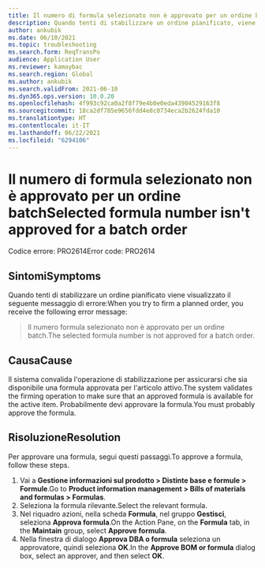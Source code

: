```yaml
---
title: Il numero di formula selezionato non è approvato per un ordine batch
description: Quando tenti di stabilizzare un ordine pianificato, viene visualizzato un messaggio di errore che indica che il numero di formula selezionato non è approvato per un ordine batch.
author: ankubik
ms.date: 06/10/2021
ms.topic: troubleshooting
ms.search.form: ReqTransPo
audience: Application User
ms.reviewer: kamaybac
ms.search.region: Global
ms.author: ankubik
ms.search.validFrom: 2021-06-10
ms.dyn365.ops.version: 10.0.20
ms.openlocfilehash: 4f993c92ca0a2f8f79e4b0e0eda43904529163f8
ms.sourcegitcommit: 18ca2df785e9656fdd4e8c0734eca2b2624fda10
ms.translationtype: HT
ms.contentlocale: it-IT
ms.lasthandoff: 06/22/2021
ms.locfileid: "6294106"
---
```

# <a name="selected-formula-number-isnt-approved-for-a-batch-order"></a><span data-ttu-id="be943-103">Il numero di formula selezionato non è approvato per un ordine batch</span><span class="sxs-lookup"><span data-stu-id="be943-103">Selected formula number isn't approved for a batch order</span></span>

<span data-ttu-id="be943-104">Codice errore: PRO2614</span><span class="sxs-lookup"><span data-stu-id="be943-104">Error code: PRO2614</span></span>

## <a name="symptoms"></a><span data-ttu-id="be943-105">Sintomi</span><span class="sxs-lookup"><span data-stu-id="be943-105">Symptoms</span></span>

<span data-ttu-id="be943-106">Quando tenti di stabilizzare un ordine pianificato viene visualizzato il seguente messaggio di errore:</span><span class="sxs-lookup"><span data-stu-id="be943-106">When you try to firm a planned order, you receive the following error message:</span></span>

> <span data-ttu-id="be943-107">Il numero formula selezionato non è approvato per un ordine batch.</span><span class="sxs-lookup"><span data-stu-id="be943-107">The selected formula number is not approved for a batch order.</span></span>

## <a name="cause"></a><span data-ttu-id="be943-108">Causa</span><span class="sxs-lookup"><span data-stu-id="be943-108">Cause</span></span>

<span data-ttu-id="be943-109">Il sistema convalida l'operazione di stabilizzazione per assicurarsi che sia disponibile una formula approvata per l'articolo attivo.</span><span class="sxs-lookup"><span data-stu-id="be943-109">The system validates the firming operation to make sure that an approved formula is available for the active item.</span></span> <span data-ttu-id="be943-110">Probabilmente devi approvare la formula.</span><span class="sxs-lookup"><span data-stu-id="be943-110">You must probably approve the formula.</span></span>

## <a name="resolution"></a><span data-ttu-id="be943-111">Risoluzione</span><span class="sxs-lookup"><span data-stu-id="be943-111">Resolution</span></span>

<span data-ttu-id="be943-112">Per approvare una formula, segui questi passaggi.</span><span class="sxs-lookup"><span data-stu-id="be943-112">To approve a formula, follow these steps.</span></span>

1. <span data-ttu-id="be943-113">Vai a **Gestione informazioni sul prodotto \> Distinte base e formule \> Formule**.</span><span class="sxs-lookup"><span data-stu-id="be943-113">Go to **Product information management \> Bills of materials and formulas \> Formulas**.</span></span>
1. <span data-ttu-id="be943-114">Seleziona la formula rilevante.</span><span class="sxs-lookup"><span data-stu-id="be943-114">Select the relevant formula.</span></span>
1. <span data-ttu-id="be943-115">Nel riquadro azioni, nella scheda **Formula**, nel gruppo **Gestisci**, seleziona **Approva formula**.</span><span class="sxs-lookup"><span data-stu-id="be943-115">On the Action Pane, on the **Formula** tab, in the **Maintain** group, select **Approve formula**.</span></span>
1. <span data-ttu-id="be943-116">Nella finestra di dialogo **Approva DBA o formula** seleziona un approvatore, quindi seleziona **OK**.</span><span class="sxs-lookup"><span data-stu-id="be943-116">In the **Approve BOM or formula** dialog box, select an approver, and then select **OK**.</span></span>
